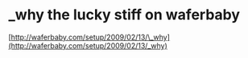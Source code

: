 <!--
id: 78876056
link: http://tumblr.atmos.org/post/78876056/why-the-lucky-stiff-on-waferbaby
slug: why-the-lucky-stiff-on-waferbaby
date: Mon Feb 16 2009 13:26:56 GMT-0800 (PST)
publish: 2009-02-016
tags: 
title: _why the lucky stiff on waferbaby
-->


_why the lucky stiff on waferbaby
=================================

[http://waferbaby.com/setup/2009/02/13/\_why](http://waferbaby.com/setup/2009/02/13/_why)

